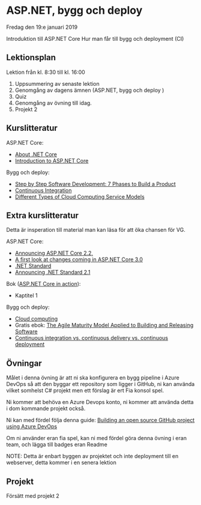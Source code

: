 # ASP.NET, bygg och deploy 

Fredag den 19:e januari 2019

Introduktion till ASP.NET Core
Hur man får till bygg och deployment (CI)

## Lektionsplan
Lektion från kl. 8:30 till kl. 16:00
1. Uppsummering av senaste lektion
2. Genomgång av dagens ämnen (ASP.NET, bygg och deploy )
3. Quiz
4. Genomgång av övning till idag.
5. Projekt 2

## Kurslitteratur

ASP.NET Core:
* [About .NET Core](https://docs.microsoft.com/en-us/dotnet/core/about)
* [Introduction to ASP.NET Core](https://docs.microsoft.com/en-us/aspnet/core/?view=aspnetcore-2.2)

Bygg och deploy:
* [Step by Step Software Development: 7 Phases to Build a Product](https://diceus.com/step-step-software-development-7-phases-build-product/)
* [Continuous Integration](https://martinfowler.com/articles/continuousIntegration.html)
* [Different Types of Cloud Computing Service Models](https://www.bluepiit.com/blog/different-types-of-cloud-computing-service-models/)

## Extra kurslitteratur

Detta är insperation till material man kan läsa för att öka chansen för VG.

ASP.NET Core:
* [Announcing ASP.NET Core 2.2,](https://blogs.msdn.microsoft.com/webdev/2018/12/04/asp-net-core-2-2-available-today/)
* [A first look at changes coming in ASP.NET Core 3.0](https://blogs.msdn.microsoft.com/webdev/2018/10/29/a-first-look-at-changes-coming-in-asp-net-core-3-0/)
* [.NET Standard](https://docs.microsoft.com/en-us/dotnet/standard/net-standard)
* [Announcing .NET Standard 2.1](https://blogs.msdn.microsoft.com/dotnet/2018/11/05/announcing-net-standard-2-1/)

Bok ([ASP.NET Core in action](https://www.manning.com/books/asp-net-core-in-action)): 
* Kaptitel 1

Bygg och deploy:
* [Cloud computing](https://www.explainthatstuff.com/cloud-computing-introduction.html)
* Gratis ebok: [The Agile Maturity Model Applied to Building and Releasing Software](https://info.thoughtworks.com/agile-maturity-model-applied-building-and-releasing-software.html)
* [Continuous integration vs. continuous delivery vs. continuous deployment](https://www.atlassian.com/continuous-delivery/principles/continuous-integration-vs-delivery-vs-deployment)


## Övningar
Målet i denna övning är att ni ska konfigurera en bygg pipeline i Azure DevOps så att den byggar ett repository som ligger i GitHub, ni kan använda vilket somhelst C# projekt men ett förslag är ert Fia konsol spel.

Ni kommer att behöva en Azure Devops konto, ni kommer att använda detta i dom kommande projekt också.

Ni kan med fördel följa denna guide:
[Building an open source GitHub project using Azure DevOps](https://andrewlock.net/building-an-open-source-github-project-using-azure-devops/)

Om ni använder eran fia spel, kan ni med fördel göra denna övning i eran team, och lägga till badges eran Readme

NOTE: Detta är enbart byggen av projektet och inte deployment till en webserver, detta kommer i en senera lektion

## Projekt

Försätt med projekt 2